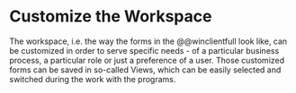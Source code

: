 # Customize the Workspace

The workspace, i.e. the way the forms in the @@winclientfull look like, can be customized in order to serve specific needs - of a particular business process, a particular role or just a preference of a user. 
Those customized forms can be saved in so-called Views, which can be easily selected and switched during the work with the programs.
